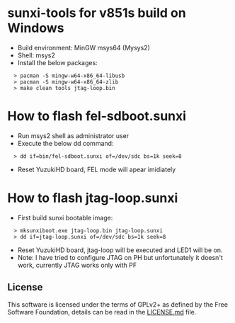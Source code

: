 # sunxi-tools for v851s build on Windows

 - Build environment: MinGW msys64 (Mysys2)
 - Shell: msys2
 - Install the below packages:

 ```
   > pacman -S mingw-w64-x86_64-libusb
   > pacman -S mingw-w64-x86_64-zlib
   > make clean tools jtag-loop.bin
 ```

# How to flash fel-sdboot.sunxi

 - Run msys2 shell as administrator user
 - Execute the below dd command:

 ```
   > dd if=bin/fel-sdboot.sunxi of=/dev/sdc bs=1k seek=8 
 ``` 
 
 - Reset YuzukiHD board, FEL mode will apear imidiately

# How to flash jtag-loop.sunxi

 - First build sunxi bootable image:
 
 ```
   > mksunxiboot.exe jtag-loop.bin jtag-loop.sunxi
   > dd if=jtag-loop.sunxi of=/dev/sdc bs=1k seek=8   
 ```
 
 - Reset YuzukiHD board, jtag-loop will be executed and LED1 will be on. 
 - Note: I have tried to configure JTAG on PH but unfortunately it doesn't work, currently JTAG works only with PF
 
## License
This software is licensed under the terms of GPLv2+ as defined by the
Free Software Foundation, details can be read in the [LICENSE.md](LICENSE.md)
file.

[allwinner soc]: http://linux-sunxi.org/Allwinner_SoC_Family
[fel mode]: http://linux-sunxi.org/FEL
